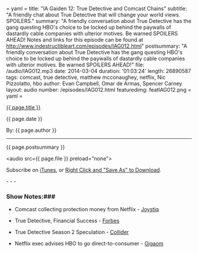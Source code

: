 = yaml =
title: "IA Gaiden 12: True Detective and Comcast Chains"
subtitle: "A friendly chat about True Detective that will change your world views. SPOILERS."
summary: "A friendly conversation about True Detective has the gang questing HBO's choice to be locked up behind the paywalls of dastardly cable companies with ulterior motives. Be warned SPOILERS AHEAD! Notes and links for this episode can be found at http://www.indestructibleart.com/episodes/IAG012.html"
postsummary: "A friendly conversation about True Detective has the gang questing HBO's choice to be locked up behind the paywalls of dastardly cable companies with ulterior motives. Be warned SPOILERS AHEAD!"
file: /audio/IAG012.mp3
date: 2014-03-04
duration: '01:03:24'
length: 26890587
tags: comcast, true detective, matthew mcconaughey, netflix, Nic Pizzolatto, hbo
author: Evan Campbell, Omar de Armas, Spencer Carney
layout: audio
number: /episodes/IAG012.html
featuredimg: featIAG012.png
= yaml =

<a href="{{ page.url }}" class='postTitleLink'><p class='postTitle'>{{ page.title }}</p></a>
<p class='postPublished'>{{ page.date }}</p>
<p class='postAuthor'>By: {{ page.author }}</p>
<hr>

<p class='podcastSummary'>{{ page.postsummary }}</p>

<audio src={{ page.file }} preload="none"></audio>
<p class='subLinks'>Subscribe on <a href='http://bit.ly/iapodcast'>iTunes</a>, or <a href={{ page.file }}>Right Click and "Save As" to Download</a>.</p>
- - -

### Show Notes:###
* Comcast collecting protection money from Netflix - [Joystiq](http://www.joystiq.com/2014/02/23/netflix-to-pay-comcast-for-better-connection-and-speed/?ncid=rss_truncated)

* True Detective, Financial Success - [Forbes](http://www.forbes.com/sites/allenstjohn/2014/02/27/the-business-of-hbos-true-detective/)

* True Detective Season 2 Speculation - [Collider](http://collider.com/true-detective-season-2-female-leads/)

* Netflix exec advises HBO to go direct-to-consumer - [Gigaom](http://gigaom.com/2013/09/25/netflix-exec-hbo-would-have-many-more-customers-if-it-sold-online-only-subscriptions/)
